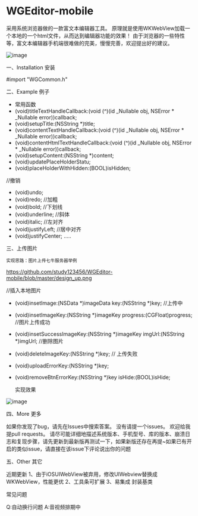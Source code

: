 # WGEditor-mobile
采用系统浏览器做的一款富文本编辑器工具。
原理就是使用WKWebView加载一个本地的一个html文件，从而达到编辑器功能的效果！
由于浏览器的一些特性等，富文本编辑器手机端很难做的完美，慢慢完善，欢迎提出好的建议。

![image](https://github.com/study123456/WGEditor-mobile/blob/master/rextEditor.GIF)   

一、Installation 安装

#import "WGCommon.h"

二、Example 例子

- 常用函数
- (void)titleTextHandleCallback:(void (^)(id _Nullable obj, NSError *
_Nullable error))callback;
- (void)setupTitle:(NSString *)title;
- (void)contentTextHandleCallback:(void (^)(id _Nullable obj, NSError *
_Nullable error))callback;
- (void)contentHtmlTextHandleCallback:(void (^)(id _Nullable obj,
NSError * _Nullable error))callback;
- (void)setupContent:(NSString *)content;
- (void)updatePlaceHolderStatu;
- (void)placeHolderWithHidden:(BOOL)isHidden;

//撤销
- (void)undo;
- (void)redo;
//加粗
- (void)bold;
//下划线
- (void)underline;
//斜体
- (void)italic;
//左对齐
- (void)justifyLeft;
//居中对齐
- (void)justifyCenter;
.....

三、上传图片

	实现思路：图片上传七牛服务器举例
https://github.com/study123456/WGEditor-mobile/blob/master/design_up.png


//插入本地图片
- (void)insetImage:(NSData *)imageData key:(NSString *)key;
//上传中
- (void)insetImageKey:(NSString *)imageKey progress:(CGFloat)progress;
//图片上传成功
- (void)insetSuccessImageKey:(NSString *)imageKey imgUrl:(NSString *)imgUrl;
//删除图片
- (void)deleteImageKey:(NSString *)key;
// 上传失败
- (void)uploadErrorKey:(NSString *)key;
- (void)removeBtnErrorKey:(NSString *)key isHide:(BOOL)isHide;

  实现效果

![image](https://github.com/study123456/WGEditor-mobile/blob/master/uploadImage.gif)   

四、More 更多

如果你发现了bug，请先在Issues中搜索答案。
没有请提一个issues。 欢迎给我提pull requests。
请尽可能详细地描述系统版本、手机型号、库的版本、崩溃日志和复现步骤，请先更新到最新版再测试一下，如果新版还存在再提~如果已有开启的类似issue，请直接在该issue下评论说出你的问题

五、Other 其它

近期更新
1、由于iOSUIWebView被弃用，修改UIWebview替换成WKWebView，性能更优
2、工具条可扩展
3、易集成 封装基类

常见问题

Q:自动换行问题
A:音视频排期中


